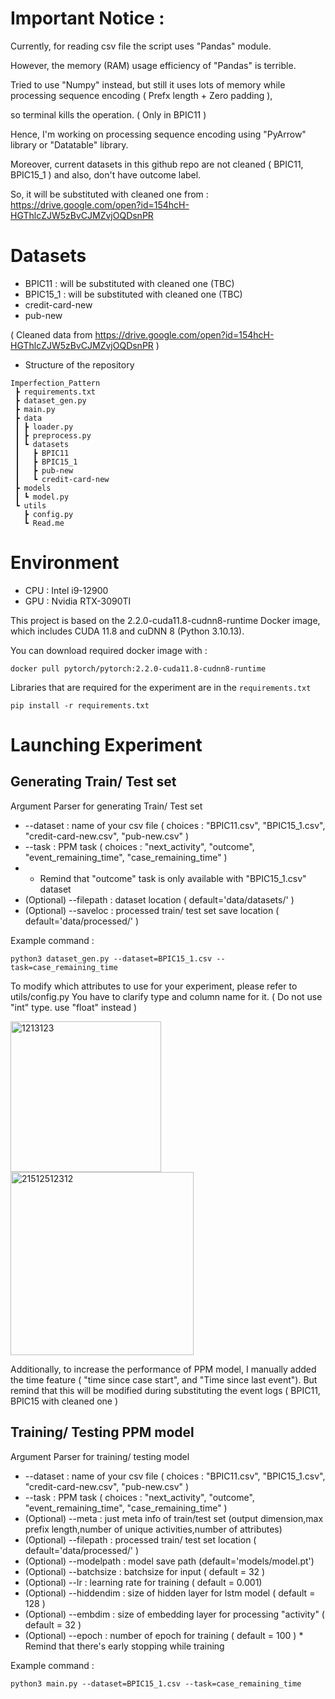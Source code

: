 # Important Notice : 
Currently, for reading csv file the script uses "Pandas" module.

However, the memory (RAM) usage efficiency of "Pandas" is terrible.

Tried to use "Numpy" instead, but still it uses lots of memory while processing sequence encoding ( Prefx length + Zero padding ),

so terminal kills the operation. ( Only in BPIC11 )

Hence, I'm working on processing sequence encoding using "PyArrow" library or "Datatable" library. 

Moreover, current datasets in this github repo are not cleaned ( BPIC11, BPIC15_1 )
and also, don't have outcome label.

So, it will be substituted with cleaned one from  : https://drive.google.com/open?id=154hcH-HGThlcZJW5zBvCJMZvjOQDsnPR



# Datasets
+ BPIC11 : will be substituted with cleaned one (TBC) 
+ BPIC15_1 : will be substituted with cleaned one (TBC) 
+ credit-card-new
+ pub-new

( Cleaned data from https://drive.google.com/open?id=154hcH-HGThlcZJW5zBvCJMZvjOQDsnPR )
+ Structure of the repository
``` 
Imperfection_Pattern
 ┣ requirements.txt
 ┣ dataset_gen.py
 ┣ main.py
 ┣ data
 ┃ ┣ loader.py
 ┃ ┣ preprocess.py
 ┃ ┗ datasets
 ┃   ┣ BPIC11
 ┃   ┣ BPIC15_1
 ┃   ┣ pub-new
 ┃   ┗ credit-card-new
 ┣ models
 ┃ ┗ model.py
 ┗ utils
   ┣ config.py
   ┗ Read.me
```

# Environment 

+ CPU : Intel i9-12900
+ GPU : Nvidia RTX-3090TI
  
This project is based on the 2.2.0-cuda11.8-cudnn8-runtime Docker image, which includes CUDA 11.8 and cuDNN 8 (Python 3.10.13).

You can download required docker image with :
```
docker pull pytorch/pytorch:2.2.0-cuda11.8-cudnn8-runtime
```
Libraries that are required for the experiment are in the ```requirements.txt```
```
pip install -r requirements.txt
```
# Launching Experiment
## Generating Train/ Test set

Argument Parser for generating Train/ Test set 
+ --dataset : name of your csv file ( choices : "BPIC11.csv", "BPIC15_1.csv", "credit-card-new.csv", "pub-new.csv" )
+ --task : PPM task ( choices : "next_activity", "outcome", "event_remaining_time", "case_remaining_time" )
+ + Remind that "outcome" task is only available with "BPIC15_1.csv" dataset
+ (Optional) --filepath : dataset location ( default='data/datasets/' )
+ (Optional) --saveloc : processed train/ test set save location ( default='data/processed/' )

Example command : 
```
python3 dataset_gen.py --dataset=BPIC15_1.csv --task=case_remaining_time
```

To modify which attributes to use for your experiment, please refer to utils/config.py
You have to clarify type and column name for it. ( Do not use "int" type. use "float" instead )

<img width="241" alt="1213123" src="https://github.com/brucks1217/Imperfection-pattern/assets/112471517/b7d0718d-b8fd-42b5-b7e1-9ff6ecc3520a">
<img width="293" alt="21512512312" src="https://github.com/brucks1217/Imperfection-pattern/assets/112471517/f059841e-14d0-4e70-a2ff-d0124c960dff">

Additionally, to increase the performance of PPM model, I manually added the time feature ( "time since case start", and "Time since last event").
But remind that this will be modified during substituting the event logs ( BPIC11, BPIC15 with cleaned one )

## Training/ Testing PPM model

Argument Parser for training/ testing model
+ --dataset : name of your csv file ( choices : "BPIC11.csv", "BPIC15_1.csv", "credit-card-new.csv", "pub-new.csv" )
+ --task : PPM task ( choices : "next_activity", "outcome", "event_remaining_time", "case_remaining_time" )
+ (Optional) --meta : just meta info of train/test set (output dimension,max prefix length,number of unique activities,number of attributes)
+ (Optional) --filepath : processed train/ test set location ( default='data/processed/' )
+ (Optional) --modelpath : model save path (default='models/model.pt')
+ (Optional) --batchsize : batchsize for input ( default = 32 )
+ (Optional) --lr : learning rate for training ( default = 0.001)
+ (Optional) --hiddendim : size of hidden layer for lstm model ( default = 128 )
+ (Optional) --embdim : size of embedding layer for processing "activity" ( default = 32 ) 
+ (Optional) --epoch : number of epoch for training ( default = 100 ) * Remind that there's early stopping while training

Example command : 
```
python3 main.py --dataset=BPIC15_1.csv --task=case_remaining_time
```

